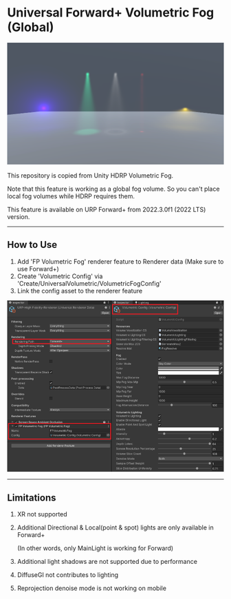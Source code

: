 # Universal Forward+ Volumetric Fog (Global)

![Sample](./VolumetricFogSample.png) 

This repository is copied from Unity HDRP Volumetric Fog.

Note that this feature is working as a global fog volume. So you can't place local fog volumes while HDRP requires them.

This feature is available on URP Forward+ from 2022.3.0f1 (2022 LTS) version.

---

## How to Use
1. Add 'FP Volumetric Fog' renderer feature to Renderer data (Make sure to use Forward+)
2. Create 'Volumetric Config' via 'Create/UniversalVolumetric/VolumetricFogConfig'
3. Link the config asset to the renderer feature

![How To Use](./HowToUse.png) 

---

## Limitations
1. XR not supported
2. Additional Directional & Local(point & spot) lights are only available in Forward+
   
   (In other words, only MainLight is working for Forward)
   
3. Additional light shadows are not supported due to performance
4. DiffuseGI not contributes to lighting
5. Reprojection denoise mode is not working on mobile 
